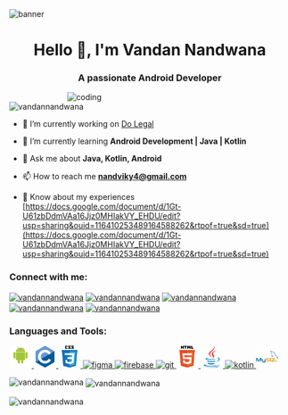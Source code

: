 <img src="![banner](https://github.com/vandannandwana/Bhagwad-Gita/assets/144916127/12d5b665-5617-4186-8779-23ad1172bbec)" alt="banner" width="200">
<h1 align="center">Hello 👋, I'm Vandan Nandwana</h1>
<h3 align="center">A passionate Android Developer</h3>

<img align= "right" alt="coding" width = "400" src = "https://physicsgurukul.com/wp-content/uploads/2019/02/character-1.gif">

<p align="left"> <img src="https://komarev.com/ghpvc/?username=vandannandwana&label=Profile%20views&color=0e75b6&style=flat" alt="vandannandwana" /> </p>

- 🔭 I’m currently working on [Do Legal](https://github.com/vandannandwana/DoLegalApp.git)

- 🌱 I’m currently learning **Android Development | Java | Kotlin**

- 💬 Ask me about **Java, Kotlin, Android**

- 📫 How to reach me **nandviky4@gmail.com**

- 📄 Know about my experiences [https://docs.google.com/document/d/1Gt-U61zbDdmVAa16Jjz0MHIakVY_EHDU/edit?usp=sharing&ouid=116410253489164588262&rtpof=true&sd=true](https://docs.google.com/document/d/1Gt-U61zbDdmVAa16Jjz0MHIakVY_EHDU/edit?usp=sharing&ouid=116410253489164588262&rtpof=true&sd=true)

<h3 align="left">Connect with me:</h3>
<p align="left">
<a href="https://twitter.com/vandannandwana" target="blank"><img align="center" src="https://raw.githubusercontent.com/rahuldkjain/github-profile-readme-generator/master/src/images/icons/Social/twitter.svg" alt="vandannandwana" height="30" width="40" /></a>
<a href="https://linkedin.com/in/vandannandwana" target="blank"><img align="center" src="https://raw.githubusercontent.com/rahuldkjain/github-profile-readme-generator/master/src/images/icons/Social/linked-in-alt.svg" alt="vandannandwana" height="30" width="40" /></a>
<a href="https://fb.com/vandannandwana" target="blank"><img align="center" src="https://raw.githubusercontent.com/rahuldkjain/github-profile-readme-generator/master/src/images/icons/Social/facebook.svg" alt="vandannandwana" height="30" width="40" /></a>
<a href="https://instagram.com/vandannandwana" target="blank"><img align="center" src="https://raw.githubusercontent.com/rahuldkjain/github-profile-readme-generator/master/src/images/icons/Social/instagram.svg" alt="vandannandwana" height="30" width="40" /></a>
<a href="https://www.leetcode.com/vandannandwana" target="blank"><img align="center" src="https://raw.githubusercontent.com/rahuldkjain/github-profile-readme-generator/master/src/images/icons/Social/leet-code.svg" alt="vandannandwana" height="30" width="40" /></a>
</p>

<h3 align="left">Languages and Tools:</h3>
<p align="left"> <a href="https://developer.android.com" target="_blank" rel="noreferrer"> <img src="https://raw.githubusercontent.com/devicons/devicon/master/icons/android/android-original-wordmark.svg" alt="android" width="40" height="40"/> </a> <a href="https://www.cprogramming.com/" target="_blank" rel="noreferrer"> <img src="https://raw.githubusercontent.com/devicons/devicon/master/icons/c/c-original.svg" alt="c" width="40" height="40"/> </a> <a href="https://www.w3schools.com/css/" target="_blank" rel="noreferrer"> <img src="https://raw.githubusercontent.com/devicons/devicon/master/icons/css3/css3-original-wordmark.svg" alt="css3" width="40" height="40"/> </a> <a href="https://www.figma.com/" target="_blank" rel="noreferrer"> <img src="https://www.vectorlogo.zone/logos/figma/figma-icon.svg" alt="figma" width="40" height="40"/> </a> <a href="https://firebase.google.com/" target="_blank" rel="noreferrer"> <img src="https://www.vectorlogo.zone/logos/firebase/firebase-icon.svg" alt="firebase" width="40" height="40"/> </a> <a href="https://git-scm.com/" target="_blank" rel="noreferrer"> <img src="https://www.vectorlogo.zone/logos/git-scm/git-scm-icon.svg" alt="git" width="40" height="40"/> </a> <a href="https://www.w3.org/html/" target="_blank" rel="noreferrer"> <img src="https://raw.githubusercontent.com/devicons/devicon/master/icons/html5/html5-original-wordmark.svg" alt="html5" width="40" height="40"/> </a> <a href="https://www.java.com" target="_blank" rel="noreferrer"> <img src="https://raw.githubusercontent.com/devicons/devicon/master/icons/java/java-original.svg" alt="java" width="40" height="40"/> </a> <a href="https://kotlinlang.org" target="_blank" rel="noreferrer"> <img src="https://www.vectorlogo.zone/logos/kotlinlang/kotlinlang-icon.svg" alt="kotlin" width="40" height="40"/> </a> <a href="https://www.mysql.com/" target="_blank" rel="noreferrer"> <img src="https://raw.githubusercontent.com/devicons/devicon/master/icons/mysql/mysql-original-wordmark.svg" alt="mysql" width="40" height="40"/> </a> </p>

<p><img align="left" src="https://github-readme-stats.vercel.app/api/top-langs?username=vandannandwana&show_icons=true&locale=en&layout=compact" alt="vandannandwana" /></p>

<p>&nbsp;<img align="center" src="https://github-readme-stats.vercel.app/api?username=vandannandwana&show_icons=true&locale=en" alt="vandannandwana" /></p>

<p><img align="center" src="https://github-readme-streak-stats.herokuapp.com/?user=vandannandwana&" alt="vandannandwana" /></p>
